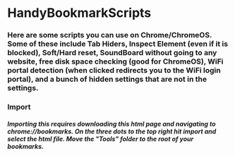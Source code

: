 # HandyBookmarkScripts
### Here are some scripts you can use on Chrome/ChromeOS. Some of these include Tab Hiders, Inspect Element (even if it is blocked), Soft/Hard reset, SoundBoard without going to any website, free disk space checking (good for ChromeOS), WiFi portal detection (when clicked redirects you to the WiFi login portal), and a bunch of hidden settings that are not in the settings.


### Import 
##### Importing this requires downloading this html page and navigating to chrome://bookmarks. On the three dots to the top right hit import and select the html file. Move the "Tools" folder to the root of your bookmarks.

